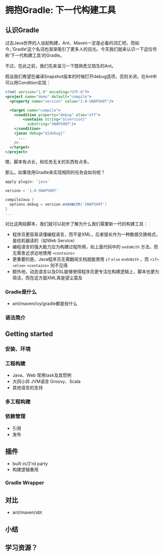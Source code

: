 # 拥抱Gradle: 下一代构建工具

## 认识Gradle
过去Java世界的人谈起构建，Ant、Maven一定是必备的词汇吧，而如今，’Gradle‘这个名词也渐渐吸引了更多人的目光。今天我们就来认识一下这位号称’下一代构建工具‘的Gradle。

不过，在此之前，我们先来温习一下既熟悉又陌生的Ant。

假设我们希望在编译Snapshot版本的时候打开debug选项，否则关闭，在Ant中可以用Condition实现：

```xml
<?xml version="1.0" encoding="UTF-8"?>
<project name="demo" default="compile">
  <property name="version" value="1.0-SNAPSHOT"/>

  <target name="compile">
    <condition property="debug" else="off">
        <contains string="${version}"
          substring="SNAPSHOT"/>
    </condition>
    <javac debug="${debug}"
      ...
    />
  </target>
</project>
```

嗯，脚本有点长，和任务无关的东西有点多。

那么，如果改用Gradle来实现相同的任务会如何呢？

```gradle
apply plugin: 'java'

version = '1.0-SNAPSHOT'

compileJava {
  options.debug = version.endsWith('SNAPSHOT')
}
...
```

对比这两段脚本，我们就可以初步了解为什么我们需要新一代的构建工具：

* 程序员更容易读懂编程语言，而不是XML，后者擅长作为一种数据交换格式，是给机器读的（如Web Service）
* 编程语言的强大能力应为构建过程所用，如上面代码中的 `endsWith` 方法，而无需舍近求远地使用 `<contains>`
* 更重要的是，Java程序员无需翻阅文档就能使用 `if` `else` `endsWith` ，而 `<if>` `<else>` `<contains>` 则不见得
* 额外地，动态语言以及DSL能够使得程序员更专注在构建逻辑上，脚本也更为简洁，而在这方面XML真是望尘莫及

### Gradle是什么

* ant/maven/ivy/gradle都是些什么

### 语法简介

## Getting started
### 安装、环境

### 工程构建

* Java、Web 常用task及其惯例
* 大同小异 JVM语言 Groovy、Scala
* 其他语言的支持

### 多工程构建

### 依赖管理

* 引用
* 发布

## 插件

* built in/3'rd party
* 构建逻辑重用

### Gradle Wrapper

## 对比

* ant/maven/sbt

## 小结

## 学习资源？